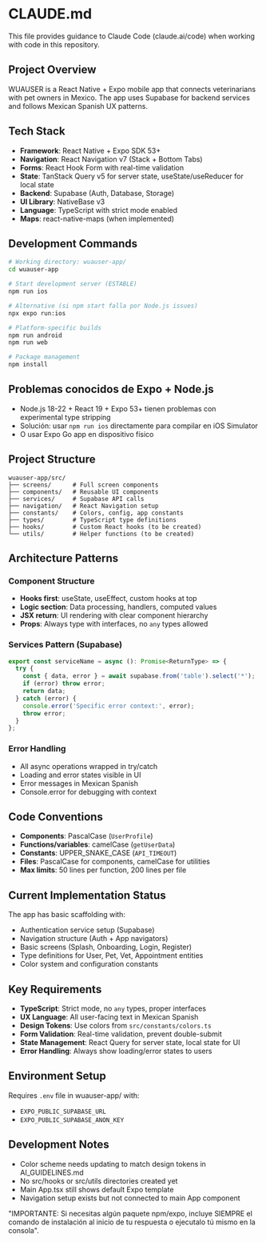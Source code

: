 # CLAUDE.md

This file provides guidance to Claude Code (claude.ai/code) when working with code in this repository.

## Project Overview

WUAUSER is a React Native + Expo mobile app that connects veterinarians with pet owners in Mexico. The app uses Supabase for backend services and follows Mexican Spanish UX patterns.

## Tech Stack

- **Framework**: React Native + Expo SDK 53+
- **Navigation**: React Navigation v7 (Stack + Bottom Tabs)  
- **Forms**: React Hook Form with real-time validation
- **State**: TanStack Query v5 for server state, useState/useReducer for local state
- **Backend**: Supabase (Auth, Database, Storage)
- **UI Library**: NativeBase v3
- **Language**: TypeScript with strict mode enabled
- **Maps**: react-native-maps (when implemented)

## Development Commands

```bash
# Working directory: wuauser-app/
cd wuauser-app

# Start development server (ESTABLE)
npm run ios

# Alternative (si npm start falla por Node.js issues)
npx expo run:ios

# Platform-specific builds  
npm run android
npm run web

# Package management
npm install
```

## Problemas conocidos de Expo + Node.js
- Node.js 18-22 + React 19 + Expo 53+ tienen problemas con experimental type stripping
- Solución: usar `npm run ios` directamente para compilar en iOS Simulator
- O usar Expo Go app en dispositivo físico

## Project Structure

```
wuauser-app/src/
├── screens/      # Full screen components
├── components/   # Reusable UI components
├── services/     # Supabase API calls
├── navigation/   # React Navigation setup
├── constants/    # Colors, config, app constants
├── types/        # TypeScript type definitions
├── hooks/        # Custom React hooks (to be created)
└── utils/        # Helper functions (to be created)
```

## Architecture Patterns

### Component Structure
- **Hooks first**: useState, useEffect, custom hooks at top
- **Logic section**: Data processing, handlers, computed values  
- **JSX return**: UI rendering with clear component hierarchy
- **Props**: Always type with interfaces, no `any` types allowed

### Services Pattern (Supabase)
```ts
export const serviceName = async (): Promise<ReturnType> => {
  try {
    const { data, error } = await supabase.from('table').select('*');
    if (error) throw error;
    return data;
  } catch (error) {
    console.error('Specific error context:', error);
    throw error;
  }
};
```

### Error Handling
- All async operations wrapped in try/catch
- Loading and error states visible in UI
- Error messages in Mexican Spanish
- Console.error for debugging with context

## Code Conventions

- **Components**: PascalCase (`UserProfile`)
- **Functions/variables**: camelCase (`getUserData`)
- **Constants**: UPPER_SNAKE_CASE (`API_TIMEOUT`)
- **Files**: PascalCase for components, camelCase for utilities
- **Max limits**: 50 lines per function, 200 lines per file

## Current Implementation Status

The app has basic scaffolding with:
- Authentication service setup (Supabase)
- Navigation structure (Auth + App navigators)
- Basic screens (Splash, Onboarding, Login, Register)
- Type definitions for User, Pet, Vet, Appointment entities
- Color system and configuration constants

## Key Requirements

- **TypeScript**: Strict mode, no `any` types, proper interfaces
- **UX Language**: All user-facing text in Mexican Spanish
- **Design Tokens**: Use colors from `src/constants/colors.ts`
- **Form Validation**: Real-time validation, prevent double-submit
- **State Management**: React Query for server state, local state for UI
- **Error Handling**: Always show loading/error states to users

## Environment Setup

Requires `.env` file in wuauser-app/ with:
- `EXPO_PUBLIC_SUPABASE_URL`
- `EXPO_PUBLIC_SUPABASE_ANON_KEY`

## Development Notes

- Color scheme needs updating to match design tokens in AI_GUIDELINES.md
- No src/hooks or src/utils directories created yet
- Main App.tsx still shows default Expo template
- Navigation setup exists but not connected to main App component

"IMPORTANTE: Si necesitas algún paquete npm/expo, incluye SIEMPRE el comando de instalación al inicio de tu respuesta o ejecutalo tú mismo en la consola".